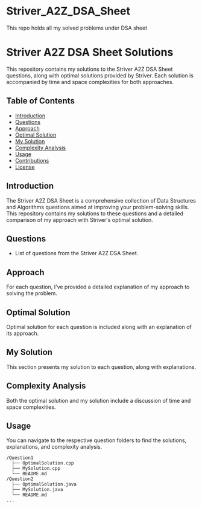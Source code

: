 # Striver_A2Z_DSA_Sheet
This repo holds all my solved problems under DSA sheet
# Striver A2Z DSA Sheet Solutions

This repository contains my solutions to the Striver A2Z DSA Sheet questions, along with optimal solutions provided by Striver. Each solution is accompanied by time and space complexities for both approaches.

## Table of Contents

- [Introduction](#introduction)
- [Questions](#questions)
- [Approach](#approach)
- [Optimal Solution](#optimal-solution)
- [My Solution](#my-solution)
- [Complexity Analysis](#complexity-analysis)
- [Usage](#usage)
- [Contributions](#contributions)
- [License](#license)

## Introduction

The Striver A2Z DSA Sheet is a comprehensive collection of Data Structures and Algorithms questions aimed at improving your problem-solving skills. This repository contains my solutions to these questions and a detailed comparison of my approach with Striver's optimal solution.

## Questions

- List of questions from the Striver A2Z DSA Sheet.

## Approach

For each question, I've provided a detailed explanation of my approach to solving the problem.

## Optimal Solution

Optimal solution for each question is included along with an explanation of its approach.

## My Solution

This section presents my solution to each question, along with explanations.

## Complexity Analysis

Both the optimal solution and my solution include a discussion of time and space complexities.

## Usage

You can navigate to the respective question folders to find the solutions, explanations, and complexity analysis.

```plaintext
/Question1
  ├── OptimalSolution.cpp
  ├── MySolution.cpp
  └── README.md
/Question2
  ├── OptimalSolution.java
  ├── MySolution.java
  └── README.md
...
